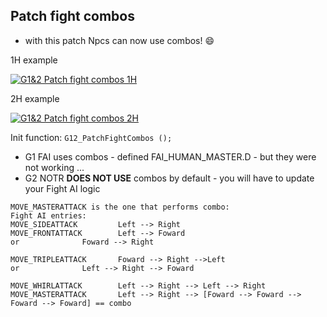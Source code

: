 ## Patch fight combos
 - with this patch Npcs can now use combos! :smile:

1H example

 [![G1&2 Patch fight combos 1H](https://img.youtube.com/vi/HCvjVH-VwQE/0.jpg)](https://www.youtube.com/watch?v=HCvjVH-VwQE)

2H example

 [![G1&2 Patch fight combos 2H](https://img.youtube.com/vi/kAyYs_UJVfQ/0.jpg)](https://www.youtube.com/watch?v=kAyYs_UJVfQ)

Init function: `G12_PatchFightCombos ();`

 - G1 FAI uses combos - defined FAI_HUMAN_MASTER.D - but they were not working ...
 - G2 NOTR **DOES NOT USE** combos by default - you will have to update your Fight AI logic

```
MOVE_MASTERATTACK is the one that performs combo:
Fight AI entries:
MOVE_SIDEATTACK			Left --> Right
MOVE_FRONTATTACK		Left --> Foward
or				Foward --> Right

MOVE_TRIPLEATTACK		Foward --> Right -->Left
or				Left --> Right --> Foward

MOVE_WHIRLATTACK		Left --> Right --> Left --> Right
MOVE_MASTERATTACK		Left --> Right --> [Foward --> Foward --> Foward --> Foward] == combo
```
